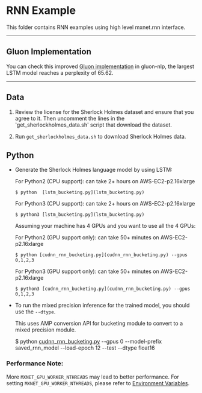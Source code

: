 <!--- Licensed to the Apache Software Foundation (ASF) under one -->
<!--- or more contributor license agreements.  See the NOTICE file -->
<!--- distributed with this work for additional information -->
<!--- regarding copyright ownership.  The ASF licenses this file -->
<!--- to you under the Apache License, Version 2.0 (the -->
<!--- "License"); you may not use this file except in compliance -->
<!--- with the License.  You may obtain a copy of the License at -->

<!---   http://www.apache.org/licenses/LICENSE-2.0 -->

<!--- Unless required by applicable law or agreed to in writing, -->
<!--- software distributed under the License is distributed on an -->
<!--- "AS IS" BASIS, WITHOUT WARRANTIES OR CONDITIONS OF ANY -->
<!--- KIND, either express or implied.  See the License for the -->
<!--- specific language governing permissions and limitations -->
<!--- under the License. -->

RNN Example
===========
This folder contains RNN examples using high level mxnet.rnn interface.

--------------

## Gluon Implementation

You can check this improved [Gluon implementation](http://gluon-nlp.mxnet.io/model_zoo/language_model/index.html#word-language-model) in gluon-nlp, the largest LSTM model reaches a perplexity of 65.62.

--------------


## Data
1) Review the license for the Sherlock Holmes dataset and ensure that you agree to it. Then uncomment the lines in the 'get_sherlockholmes_data.sh' script that download the dataset.

2) Run `get_sherlockholmes_data.sh` to download Sherlock Holmes data.

## Python

- Generate the Sherlock Holmes language model by using LSTM:

  For Python2 (CPU support): can take 2+ hours on AWS-EC2-p2.16xlarge

      $ python  [lstm_bucketing.py](lstm_bucketing.py) 

  For Python3 (CPU support): can take 2+ hours on AWS-EC2-p2.16xlarge

      $ python3 [lstm_bucketing.py](lstm_bucketing.py) 

  Assuming your machine has 4 GPUs and you want to use all the 4 GPUs:

  For Python2 (GPU support only): can take 50+ minutes on AWS-EC2-p2.16xlarge

      $ python [cudnn_rnn_bucketing.py](cudnn_rnn_bucketing.py) --gpus 0,1,2,3

  For Python3 (GPU support only): can take 50+ minutes on AWS-EC2-p2.16xlarge

      $ python3 [cudnn_rnn_bucketing.py](cudnn_rnn_bucketing.py) --gpus 0,1,2,3

- To run the mixed precision inference for the trained model, you should use the `--dtype`.

  This uses AMP conversion API for bucketing module to convert to a mixed precision module.

    $ python [cudnn_rnn_bucketing.py](cudnn_rnn_bucketing.py) --gpus 0 --model-prefix saved_rnn_model --load-epoch 12 --test --dtype float16


### Performance Note:

More ```MXNET_GPU_WORKER_NTHREADS``` may lead to better performance. For setting ```MXNET_GPU_WORKER_NTHREADS```, please refer to [Environment Variables](https://mxnet.incubator.apache.org/faq/env_var.html).

